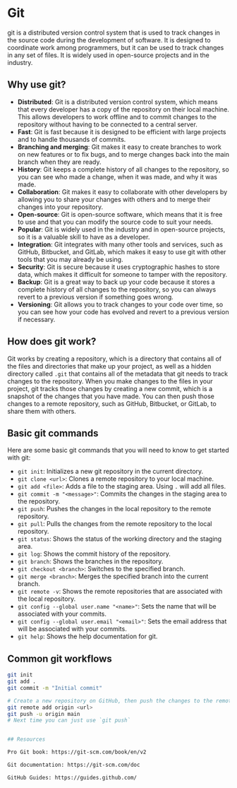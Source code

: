 # Git

git is a distributed version control system that is used to track changes in the source code during the development of software. It is designed to coordinate work among programmers, but it can be used to track changes in any set of files. It is widely used in open-source projects and in the industry.

## Why use git?

- **Distributed**: Git is a distributed version control system, which means that every developer has a copy of the repository on their local machine. This allows developers to work offline and to commit changes to the repository without having to be connected to a central server.
- **Fast**: Git is fast because it is designed to be efficient with large projects and to handle thousands of commits.
- **Branching and merging**: Git makes it easy to create branches to work on new features or to fix bugs, and to merge changes back into the main branch when they are ready.
- **History**: Git keeps a complete history of all changes to the repository, so you can see who made a change, when it was made, and why it was made.
- **Collaboration**: Git makes it easy to collaborate with other developers by allowing you to share your changes with others and to merge their changes into your repository.
- **Open-source**: Git is open-source software, which means that it is free to use and that you can modify the source code to suit your needs.
- **Popular**: Git is widely used in the industry and in open-source projects, so it is a valuable skill to have as a developer.
- **Integration**: Git integrates with many other tools and services, such as GitHub, Bitbucket, and GitLab, which makes it easy to use git with other tools that you may already be using.
- **Security**: Git is secure because it uses cryptographic hashes to store data, which makes it difficult for someone to tamper with the repository.
- **Backup**: Git is a great way to back up your code because it stores a complete history of all changes to the repository, so you can always revert to a previous version if something goes wrong.
- **Versioning**: Git allows you to track changes to your code over time, so you can see how your code has evolved and revert to a previous version if necessary.

## How does git work?

Git works by creating a repository, which is a directory that contains all of the files and directories that make up your project, as well as a hidden directory called `.git` that contains all of the metadata that git needs to track changes to the repository. When you make changes to the files in your project, git tracks those changes by creating a new commit, which is a snapshot of the changes that you have made. You can then push those changes to a remote repository, such as GitHub, Bitbucket, or GitLab, to share them with others.

## Basic git commands

Here are some basic git commands that you will need to know to get started with git:

- `git init`: Initializes a new git repository in the current directory.
- `git clone <url>`: Clones a remote repository to your local machine.
- `git add <file>`: Adds a file to the staging area. Using `.` will add all files.
- `git commit -m "<message>"`: Commits the changes in the staging area to the repository.
- `git push`: Pushes the changes in the local repository to the remote repository.
- `git pull`: Pulls the changes from the remote repository to the local repository.
- `git status`: Shows the status of the working directory and the staging area.
- `git log`: Shows the commit history of the repository.
- `git branch`: Shows the branches in the repository.
- `git checkout <branch>`: Switches to the specified branch.
- `git merge <branch>`: Merges the specified branch into the current branch.
- `git remote -v`: Shows the remote repositories that are associated with the local repository.
- `git config --global user.name "<name>"`: Sets the name that will be associated with your commits.
- `git config --global user.email "<email>"`: Sets the email address that will be associated with your commits.
- `git help`: Shows the help documentation for git.

## Common git workflows
```bash
git init
git add .
git commit -m "Initial commit"

# Create a new repository on GitHub, then push the changes to the remote repository
git remote add origin <url>
git push -u origin main
# Next time you can just use `git push`
```

```bash

## Resources

Pro Git book: https://git-scm.com/book/en/v2

Git documentation: https://git-scm.com/doc

GitHub Guides: https://guides.github.com/